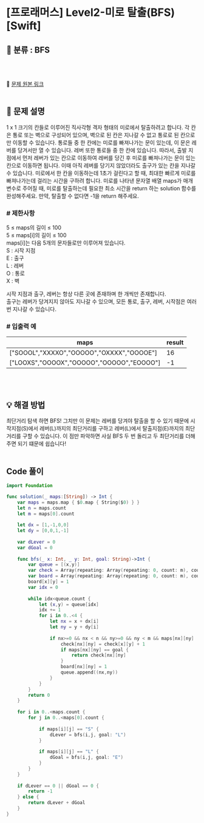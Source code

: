 
# [프로래머스] Level2-미로 탈출(BFS) [Swift]

## 🔎 분류 : BFS

<br><br>

🔗 [문제 원본 링크](https://school.programmers.co.kr/learn/courses/30/lessons/159993#)
<br><br>

## 📝 문제 설명
1 x 1 크기의 칸들로 이루어진 직사각형 격자 형태의 미로에서 탈출하려고 합니다. 각 칸은 통로 또는 벽으로 구성되어 있으며, 벽으로 된 칸은 지나갈 수 없고 통로로 된 칸으로만 이동할 수 있습니다. 통로들 중 한 칸에는 미로를 빠져나가는 문이 있는데, 이 문은 레버를 당겨서만 열 수 있습니다. 레버 또한 통로들 중 한 칸에 있습니다. 따라서, 출발 지점에서 먼저 레버가 있는 칸으로 이동하여 레버를 당긴 후 미로를 빠져나가는 문이 있는 칸으로 이동하면 됩니다. 이때 아직 레버를 당기지 않았더라도 출구가 있는 칸을 지나갈 수 있습니다. 미로에서 한 칸을 이동하는데 1초가 걸린다고 할 때, 최대한 빠르게 미로를 빠져나가는데 걸리는 시간을 구하려 합니다.
미로를 나타낸 문자열 배열 maps가 매개변수로 주어질 때, 미로를 탈출하는데 필요한 최소 시간을 return 하는 solution 함수를 완성해주세요. 만약, 탈출할 수 없다면 -1을 return 해주세요.

### # 제한사항
5 ≤ maps의 길이 ≤ 100 <br>
5 ≤ maps[i]의 길이 ≤ 100 <br>
maps[i]는 다음 5개의 문자들로만 이루어져 있습니다. <br>
S : 시작 지점 <br>
E : 출구 <br>
L : 레버 <br>
O : 통로 <br>
X : 벽 <br>

시작 지점과 출구, 레버는 항상 다른 곳에 존재하며 한 개씩만 존재합니다.<br>
출구는 레버가 당겨지지 않아도 지나갈 수 있으며, 모든 통로, 출구, 레버, 시작점은 여러 번 지나갈 수 있습니다.

### # 입출력 예
|maps|	result|
|---|---|
|["SOOOL","XXXXO","OOOOO","OXXXX","OOOOE"]|	16|
|["LOOXS","OOOOX","OOOOO","OOOOO","EOOOO"]|	-1|
<br><br>

## 💡 해결 방법
최단거리 탐색 하면 BFS! 그치만 이 문제는 레버를 당겨야 탈출을 할 수 있기 때문에
시작지점(S)에서 레버(L)까지의 최단거리를 구하고 레버(L)에서 탈출지점(E)까지의 최단거리를 구할 수 있습니다. 이 점만 파악하면 사실  BFS 두 번 돌리고 두 최단거리를 더해주면 되기 떄문에 쉽습니다!
<br><br>

## Code 풀이
```Swift
import Foundation

func solution(_ maps:[String]) -> Int {
    var maps = maps.map { $0.map { String($0) } }
    let n = maps.count
    let m = maps[0].count
    
    let dx = [1,-1,0,0]
    let dy = [0,0,1,-1]
    
    var dLever = 0
    var dGoal = 0
    
    func bfs(_ x: Int, _ y: Int, goal: String)->Int {
        var queue = [(x,y)]
        var check = Array(repeating: Array(repeating: 0, count: m), count: n)
        var board = Array(repeating: Array(repeating: 0, count: m), count: n)
        board[x][y] = 1
        var idx = 0
        
        while idx<queue.count {
            let (x,y) = queue[idx]
            idx += 1
            for i in 0..<4 {
                let nx = x + dx[i]
                let ny = y + dy[i]
                
                if nx>=0 && nx < n && ny>=0 && ny < m && maps[nx][ny] != "X" && board[nx][ny] == 0 {
                    check[nx][ny] = check[x][y] + 1
                    if maps[nx][ny] == goal {
                        return check[nx][ny]
                    }
                    board[nx][ny] = 1
                    queue.append((nx,ny))
                }
            }
        }
        return 0
    }
    
    for i in 0..<maps.count {
        for j in 0..<maps[0].count {
            
            if maps[i][j] == "S" {
                dLever = bfs(i,j, goal: "L")
            }
            
            if maps[i][j] == "L" {
                dGoal = bfs(i,j, goal: "E")
            }
        }
    }
    
    if dLever == 0 || dGoal == 0 {
        return -1
    } else {
        return dLever + dGoal
    }
}
```
